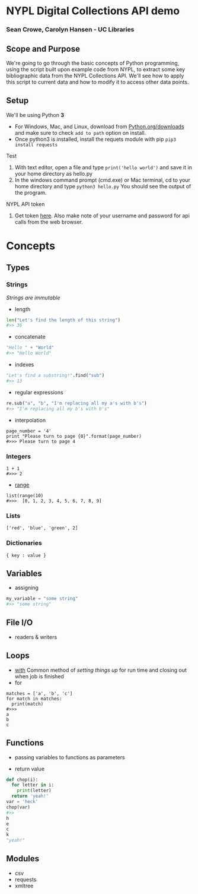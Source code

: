 # NYPL Digital Collections API demo

### Sean Crowe, Carolyn Hansen - UC Libraries

## Scope and Purpose
We're going to go through the basic concepts of Python programming, using the script built upon example code from NYPL, to extract some key bibliographic data from the NYPL Collections API. We'll see how to apply this script to current data and how to modify it to access other data points.

## Setup
We'll be using Python __3__
* For Windows, Mac, and Linux, download from [Python.org/downloads](https://www.python.org/downloads/) and make sure to check `add to path` option on install.
* Once python3 is installed, install the requets module with pip ```pip3 install requests```

Test
1. With text editor, open a file and type ```print('hello world')``` and save it in your home directory as hello.py
1. In the windows command prompt (cmd.exe) or Mac terminal, cd to your home directory and type ```python3 hello.py``` You should see the output of the program.

NYPL API token
1. Get token [here](http://api.repo.nypl.org/). Also make note of your username and password for api calls from the web browser.

# Concepts

## Types

### Strings
*Strings are immutable*

* length  
```python  
len("Let's find the length of this string")
#>> 36
```
* concatenate  
```python  
"Hello " + "World"
#>> "Hello World"
```
* indexes 
```python
"Let's find a substring!".find("sub")
#>> 13
```

* regular expressions
```python
re.sub("a", "b", "I'm replacing all my a's with b's")
#>> "I'm replacing all my b's with b's"
```

* interpolation
```
page_number = '4'
print "Please turn to page {0}".format(page_number)
#>>> Please turn to page 4
```

### Integers
```
1 + 1
#>>> 2
```

* [range](https://docs.python.org/3/library/stdtypes.html#range)
```
list(range(10)
#>>>  [0, 1, 2, 3, 4, 5, 6, 7, 8, 9]
```

### Lists
```
['red', 'blue', 'green', 2]
```

### Dictionaries
```
{ key : value }
```

## Variables
* assigning  
```python  
my_variable = "some string"
#>> "some string"
```

## File I/O
* readers & writers

## Loops
 
* [with](https://docs.python.org/3/reference/compound_stmts.html#with)
  Common method of *setting things up* for run time and closing out when job is finished
* for
```
matches = ['a', 'b', 'c']
for match in matches:
  print(match)
#>>> 
a
b
c
```

## Functions
* passing variables to functions as parameters

* return value
```python
def chop(i):
  for letter in i:
    print(letter)
  return 'yeah!'
var = 'heck'
chop(var)
#>>
h
e
c
k
"yeah!"
```
## Modules

* csv
* requests
* xmltree
